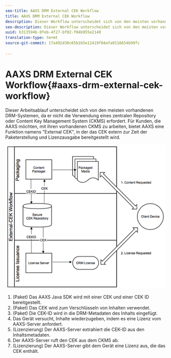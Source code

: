 ```yaml
---
seo-title: AAXS DRM External CEK Workflow
title: AAXS DRM External CEK Workflow
description: Dieser Workflow unterscheidet sich von den meisten vorhandenen DRM-Systemen, da kein zentrales Repository oder Content Key Management System (CKMS) verwendet werden muss
seo-description: Dieser Workflow unterscheidet sich von den meisten vorhandenen DRM-Systemen, da kein zentrales Repository oder Content Key Management System (CKMS) verwendet werden muss
uuid: b313594b-0feb-4f27-bf02-f04b955e2140
translation-type: tm+mt
source-git-commit: 17a492d30c65b1b5e12419f04afa0116654b99fc

---
```



# AAXS DRM External CEK Workflow{#aaxs-drm-external-cek-workflow}

Dieser Arbeitsablauf unterscheidet sich von den meisten vorhandenen DRM-Systemen, da er nicht die Verwendung eines zentralen Repository oder Content Key Management System (CKMS) erfordert. Für Kunden, die AAXS möchten, mit ihren vorhandenen CKMS zu arbeiten, bietet AAXS eine Funktion namens &quot;External CEK&quot;, in der das CEK extern zur Zeit der Paketerstellung und Lizenzausgabe bereitgestellt wird.

![](assets/ECEK_Workflow.PNG)

1. (Paket) Das AAXS Java SDK wird mit einer CEK und einer CEK ID bereitgestellt.
1. (Paket) Das CEK wird zum Verschlüsseln von Inhalten verwendet.
1. (Paket) Die CEK-ID wird in die DRM-Metadaten des Inhalts eingefügt.
1. Das Gerät versucht, Inhalte wiederzugeben, indem es eine Lizenz vom AAXS-Server anfordert.
1. (Lizenzierung) Der AAXS-Server extrahiert die CEK-ID aus den Inhaltsmetadaten.
1. Der AAXS-Server ruft den CEK aus dem CKMS ab.
1. (Lizenzierung) Der AAXS-Server gibt dem Gerät eine Lizenz aus, die das CEK enthält.
